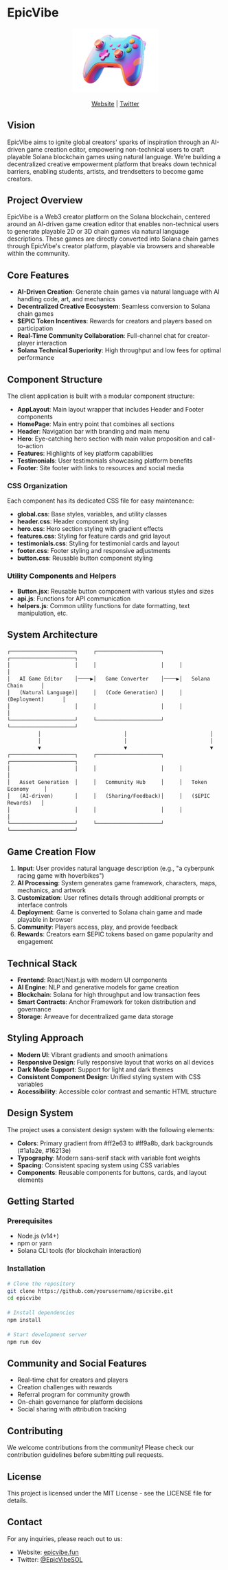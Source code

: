 # EpicVibe

<p align="center">
  <img src="Logo.png" alt="EpicVibe Logo" width="200"/>
</p>

<p align="center">
  <a href="https://www.epicvibe.fun" target="_blank">Website</a> |
  <a href="https://x.com/EpicVibeSOL" target="_blank">Twitter</a>
</p>

## Vision

EpicVibe aims to ignite global creators' sparks of inspiration through an AI-driven game creation editor, empowering non-technical users to craft playable Solana blockchain games using natural language. We're building a decentralized creative empowerment platform that breaks down technical barriers, enabling students, artists, and trendsetters to become game creators.

## Project Overview

EpicVibe is a Web3 creator platform on the Solana blockchain, centered around an AI-driven game creation editor that enables non-technical users to generate playable 2D or 3D chain games via natural language descriptions. These games are directly converted into Solana chain games through EpicVibe's creator platform, playable via browsers and shareable within the community.

## Core Features

- **AI-Driven Creation**: Generate chain games via natural language with AI handling code, art, and mechanics
- **Decentralized Creative Ecosystem**: Seamless conversion to Solana chain games
- **$EPIC Token Incentives**: Rewards for creators and players based on participation
- **Real-Time Community Collaboration**: Full-channel chat for creator-player interaction
- **Solana Technical Superiority**: High throughput and low fees for optimal performance

## Component Structure

The client application is built with a modular component structure:

- **AppLayout**: Main layout wrapper that includes Header and Footer components
- **HomePage**: Main entry point that combines all sections
- **Header**: Navigation bar with branding and main menu
- **Hero**: Eye-catching hero section with main value proposition and call-to-action
- **Features**: Highlights of key platform capabilities
- **Testimonials**: User testimonials showcasing platform benefits
- **Footer**: Site footer with links to resources and social media

### CSS Organization

Each component has its dedicated CSS file for easy maintenance:

- **global.css**: Base styles, variables, and utility classes
- **header.css**: Header component styling
- **hero.css**: Hero section styling with gradient effects
- **features.css**: Styling for feature cards and grid layout
- **testimonials.css**: Styling for testimonial cards and layout
- **footer.css**: Footer styling and responsive adjustments
- **button.css**: Reusable button component styling

### Utility Components and Helpers

- **Button.jsx**: Reusable button component with various styles and sizes
- **api.js**: Functions for API communication
- **helpers.js**: Common utility functions for date formatting, text manipulation, etc.

## System Architecture

```
┌─────────────────────┐     ┌─────────────────────┐     ┌─────────────────────┐
│                     │     │                     │     │                     │
│   AI Game Editor    │────▶│   Game Converter    │────▶│   Solana Chain      │
│   (Natural Language)│     │   (Code Generation) │     │   (Deployment)      │
│                     │     │                     │     │                     │
└─────────────────────┘     └─────────────────────┘     └─────────────────────┘
          │                           │                           │
          │                           │                           │
          ▼                           ▼                           ▼
┌─────────────────────┐     ┌─────────────────────┐     ┌─────────────────────┐
│                     │     │                     │     │                     │
│   Asset Generation  │     │   Community Hub     │     │   Token Economy     │
│   (AI-driven)       │     │   (Sharing/Feedback)│     │   ($EPIC Rewards)   │
│                     │     │                     │     │                     │
└─────────────────────┘     └─────────────────────┘     └─────────────────────┘
```

## Game Creation Flow

1. **Input**: User provides natural language description (e.g., "a cyberpunk racing game with hoverbikes")
2. **AI Processing**: System generates game framework, characters, maps, mechanics, and artwork
3. **Customization**: User refines details through additional prompts or interface controls
4. **Deployment**: Game is converted to Solana chain game and made playable in browser
5. **Community**: Players access, play, and provide feedback
6. **Rewards**: Creators earn $EPIC tokens based on game popularity and engagement

## Technical Stack

- **Frontend**: React/Next.js with modern UI components
- **AI Engine**: NLP and generative models for game creation
- **Blockchain**: Solana for high throughput and low transaction fees
- **Smart Contracts**: Anchor Framework for token distribution and governance
- **Storage**: Arweave for decentralized game data storage

## Styling Approach

- **Modern UI**: Vibrant gradients and smooth animations
- **Responsive Design**: Fully responsive layout that works on all devices
- **Dark Mode Support**: Support for light and dark themes
- **Consistent Component Design**: Unified styling system with CSS variables
- **Accessibility**: Accessible color contrast and semantic HTML structure

## Design System

The project uses a consistent design system with the following elements:

- **Colors**: Primary gradient from #ff2e63 to #ff9a8b, dark backgrounds (#1a1a2e, #16213e)
- **Typography**: Modern sans-serif stack with variable font weights
- **Spacing**: Consistent spacing system using CSS variables
- **Components**: Reusable components for buttons, cards, and layout elements

## Getting Started

### Prerequisites

- Node.js (v14+)
- npm or yarn
- Solana CLI tools (for blockchain interaction)

### Installation

```bash
# Clone the repository
git clone https://github.com/yourusername/epicvibe.git
cd epicvibe

# Install dependencies
npm install

# Start development server
npm run dev
```

## Community and Social Features

- Real-time chat for creators and players
- Creation challenges with rewards
- Referral program for community growth
- On-chain governance for platform decisions
- Social sharing with attribution tracking

## Contributing

We welcome contributions from the community! Please check our contribution guidelines before submitting pull requests.

## License

This project is licensed under the MIT License - see the LICENSE file for details.

## Contact

For any inquiries, please reach out to us:

- Website: [epicvibe.fun](https://www.epicvibe.fun)
- Twitter: [@EpicVibeSOL](https://x.com/EpicVibeSOL)
